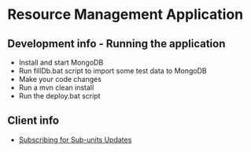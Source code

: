 # Resource Management Application

## Development info - Running the application
* Install and start MongoDB
* Run fillDb.bat script to import some test data to MongoDB
* Make your code changes
* Run a mvn clean install
* Run the deploy.bat script

## Client info
* [Subscribing for Sub-units Updates](/src/main/doc/index.md)

